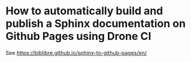 # How to automatically build and publish a Sphinx documentation on Github Pages using Drone CI

See https://biblibre.github.io/sphinx-to-github-pages/en/
